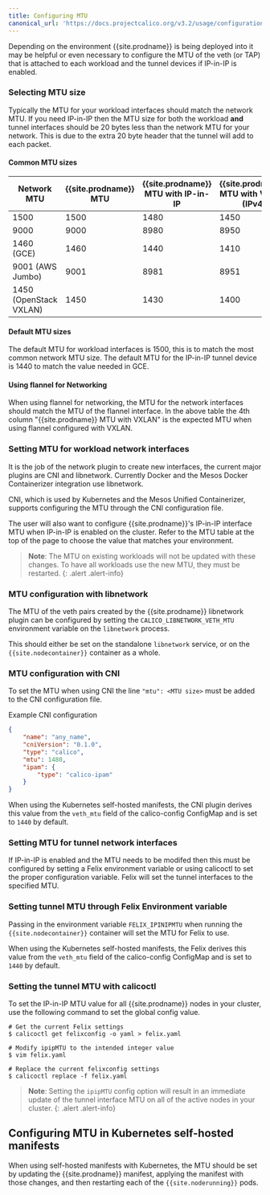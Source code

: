 ```yaml
---
title: Configuring MTU
canonical_url: 'https://docs.projectcalico.org/v3.2/usage/configuration/mtu'
---
```


Depending on the environment {{site.prodname}} is being deployed into it may be
helpful or even necessary to configure the MTU of the veth (or TAP) that is
attached to each workload and the tunnel devices if IP-in-IP is enabled.

### Selecting MTU size

Typically the MTU for your workload interfaces should match the network MTU.
If you need IP-in-IP then the MTU size for both the workload **and** tunnel
interfaces should be 20 bytes less than the network MTU for your network.
This is due to the extra 20 byte header that the tunnel will add to each
packet.

#### Common MTU sizes

| Network MTU | {{site.prodname}} MTU | {{site.prodname}} MTU with IP-in-IP | {{site.prodname}} MTU with VXLAN (IPv4) |
|-------------|------------|--------------------------|------------------------------|
| 1500 | 1500 | 1480 | 1450 |
| 9000 | 9000 | 8980 | 8950 |
| 1460 (GCE) | 1460 | 1440 | 1410 |
| 9001 (AWS Jumbo) | 9001 | 8981 | 8951 |
| 1450 (OpenStack VXLAN) | 1450 | 1430 | 1400 |

#### Default MTU sizes

The default MTU for workload interfaces is 1500, this is to match the most
common network MTU size. The default MTU for the IP-in-IP tunnel device
is 1440 to match the value needed in GCE.

#### Using flannel for Networking

When using flannel for networking, the MTU for the network interfaces
should match the MTU of the flannel interface.  In the above table the 4th
column "{{site.prodname}} MTU with VXLAN" is the expected MTU when using flannel
configured with VXLAN.

### Setting MTU for workload network interfaces

It is the job of the network plugin to create new interfaces, the current
major plugins are CNI and libnetwork. Currently Docker and the Mesos Docker
Containerizer integration use libnetwork.

CNI, which is used by Kubernetes and the Mesos Unified Containerizer, supports
configuring the MTU through the CNI configuration file.

The user will also want to configure {{site.prodname}}'s IP-in-IP interface MTU when
IP-in-IP is enabled on the cluster. Refer to the MTU table at the top of the page
to choose the value that matches your environment.

> **Note**: The MTU on existing workloads will not be updated with these
changes.  To have all workloads use the new MTU, they must be restarted.
{: .alert .alert-info}

### MTU configuration with libnetwork

The MTU of the veth pairs created by the {{site.prodname}} libnetwork plugin can be configured
by setting the `CALICO_LIBNETWORK_VETH_MTU` environment variable on the `libnetwork`
process.

This should either be set on the standalone `libnetwork` service, or on the
`{{site.nodecontainer}}` container as a whole.

### MTU configuration with CNI

To set the MTU when using CNI the line `"mtu": <MTU size>` must be added to
the CNI configuration file.

Example CNI configuration

```json
{
    "name": "any_name",
    "cniVersion": "0.1.0",
    "type": "calico",
    "mtu": 1480,
    "ipam": {
        "type": "calico-ipam"
    }
}
```

When using the Kubernetes self-hosted manifests, the CNI plugin derives this value from the `veth_mtu`
field of the calico-config ConfigMap and is set to `1440` by default.

### Setting MTU for tunnel network interfaces

If IP-in-IP is enabled and the MTU needs to be modifed then this must be
configured by setting a Felix environment variable or using calicoctl to set
the proper configuration variable.  Felix will set the tunnel interfaces to
the specified MTU.

### Setting tunnel MTU through Felix Environment variable

Passing in the environment variable `FELIX_IPINIPMTU` when running the
`{{site.nodecontainer}}` container will set the MTU for Felix to use.

When using the Kubernetes self-hosted manifests, the Felix derives this value from the `veth_mtu`
field of the calico-config ConfigMap and is set to `1440` by default.

### Setting the tunnel MTU with calicoctl

To set the IP-in-IP MTU value for all {{site.prodname}} nodes in your cluster, use the
following command to set the global config value.

```
# Get the current Felix settings
$ calicoctl get felixconfig -o yaml > felix.yaml

# Modify ipipMTU to the intended integer value
$ vim felix.yaml

# Replace the current felixconfig settings
$ calicoctl replace -f felix.yaml
```

> **Note**: Setting the `ipipMTU` config option will result in an immediate
> update of the tunnel interface MTU on all of the active nodes in your cluster.
{: .alert .alert-info}


## Configuring MTU in Kubernetes self-hosted manifests

When using self-hosted manifests with Kubernetes, the MTU should be set by
updating the {{site.prodname}} manifest, applying the manifest with those changes, and
then restarting each of the `{{site.noderunning}}` pods.
